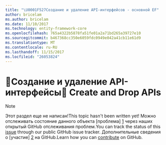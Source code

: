 ```yaml
---
title: "\U0001F527Создание и удаление API-интерфейсов - основной EF"
author: bricelam
ms.author: bricelam
ms.date: 11/10/2017
ms.technology: entity-framework-core
ms.openlocfilehash: 765a4322b5878fa51fe01a2a71bd265a39727e10
ms.sourcegitcommit: b467368cc350e6059fdc0949e042a41cb11e61d9
ms.translationtype: MT
ms.contentlocale: ru-RU
ms.lasthandoff: 11/15/2017
ms.locfileid: "26053824"
---
```

# <a name="-create-and-drop-apis"></a><span data-ttu-id="f27ca-102">🔧Создание и удаление API-интерфейсы</span><span class="sxs-lookup"><span data-stu-id="f27ca-102">🔧 Create and Drop APIs</span></span>

> [!NOTE]
> <span data-ttu-id="f27ca-103">Этот раздел еще не написан!</span><span class="sxs-lookup"><span data-stu-id="f27ca-103">This topic hasn't been written yet!</span></span> <span data-ttu-id="f27ca-104">Можно отслеживать состояние данного объекта [проблема] [ 1] через наших открытый GitHub отслеживания проблем.</span><span class="sxs-lookup"><span data-stu-id="f27ca-104">You can track the status of this [issue][1] through our public GitHub issue tracker.</span></span> <span data-ttu-id="f27ca-105">Дополнительные сведения о [участие] [ 2] на GitHub.</span><span class="sxs-lookup"><span data-stu-id="f27ca-105">Learn how you can [contribute][2] on GitHub.</span></span>


  [1]: https://github.com/aspnet/EntityFramework.Docs/issues/549
  [2]: https://github.com/aspnet/EntityFramework.Docs/blob/master/CONTRIBUTING.md
